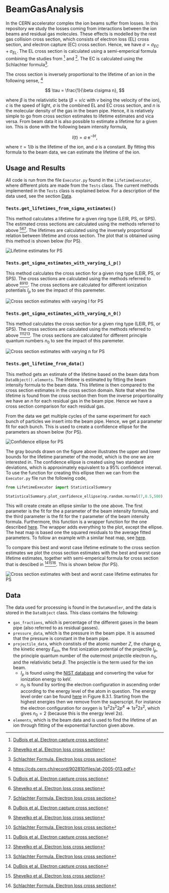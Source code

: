 # BeamGasAnalysis
In the CERN accelerator complex the ion beams suffer from losses. In this repository we study the losses coming from interactions between the ion beams and residual gas molecules. These effects is modelled by the rest gas collision cross section, which consists of electron loss (EL) cross section, and electron capture (EC) cross section. Hence, we have $\sigma = \sigma_{EC} + \sigma_{EL}$. The EL cross section is calculated using a semi-emperical formula combining the studies from [^1] and [^2]. The EC is calculated using the Schlachter formula[^3]. 

The cross section is inversely proportional to the lifetime of an ion in the following sense, [^4]

$$
\tau = \frac{1}{\beta  c\sigma n},
$$

where $\beta$ is the relativistic beta ($\beta=v/c$ with $v$ being the velocity of the ion), $c$ is the speed of light, $\sigma$ is the combined EL and EC cross section, and $n$ is the molecular density of the gas in the beam pipe. Hence, it is relatively simple to go from cross section estimates to lifetime estimates and vica versa. From beam data it is also possible to estimate a lifetime for a given ion. This is done with the following beam intensity formula,

$$
I(t) = a\ \text{e}^{-bt},
$$

where $\tau = 1/b$ is the lifetime of the ion, and $a$ is a constant. By fitting this formula to the beam data, we can estimate the lifetime of the ion.

## Usage and Results
All code is run from the file `Executor.py` found in the `LifetimeExecutor`, where different plots are made from the `Tests` class. The current methods implemented in the `Tests` class is explained below. For a description of the data used, see the section [Data](#data).

### `Tests.get_lifetimes_from_sigma_estimates()`
This method calculates a lifetime for a given ring type (LEIR, PS, or SPS). The estimated cross sections are calculated using the methods referred to above [^1][^2][^3]. The lifetimes are calculated using the inversely proportional relation between lifetime and cross section. The plot that is obtained using this method is shown below (for PS).

![Lifetime estimates for PS](Plots/Lifetime_ps.png)

### `Tests.get_sigma_estimates_with_varying_i_p()`
This method calculates the cross section for a given ring type (LEIR, PS, or SPS). The cross sections are calculated using the methods referred to above [^1][^2][^3]. The cross sections are calculated for different ionization potentials $I_p$ to see the impact of this paremeter.

![Cross section estimates with varying I for PS](Plots/sigma_vary_ip_ps.png)

### `Tests.get_sigma_estimates_with_varying_n_0()`
This method calculates the cross section for a given ring type (LEIR, PS, or SPS). The cross sections are calculated using the methods referred to above [^1][^2][^3]. The cross sections are calculated for different principle quantum numbers $n_0$ to see the impact of this paremeter.

![Cross section estimates with varying n for PS](Plots/sigma_vary_n0_ps.png)

### `Tests.get_lifetime_from_data()`
This method gets an estimate of the lifetime based on the beam data from `DataObject().elements`. The lifetime is estimated by fitting the beam intensity formula to the beam data. This lifetime is then compared to the cross section estimates in the cross section domain. Note that when the lifetime is found from the cross section then from the inverse proportionality we have an $n$ for each residual gas in the beam pipe. Hence we have a cross section comparison for each residual gas.

From the data we get multiple cycles of the same experiment for each bunch of particles we insert into the beam pipe. Hence, we get a parameter fit for each bunch. This is used to create a confidence ellipse for the parameters as shown below (for PS).

![Confidence ellipse for PS](Plots/confidence_ellipse.png)

The gray bounds drawn on the figure above illustrates the upper and lower bounds for the lifetime parameter of the model, which is the one we are interested in. The confidence ellipse is created using two standard deviations, which is approximately equivalent to a 95% confidence interval. To use the function for creating this ellipse then we can from the `Executor.py` file run the following code,

```python
from LifetimeExecutor import StatisticalSummary

StatisticalSummary.plot_confidence_ellipse(np.random.normal(7,0.5,500), np.random.normal(5,1,500))
```
This will create create an ellipse similar to the one above. The first parameter is the fit for the a parameter of the beam intensity formula, and the third parameter is the fit for the $\tau$ parameter of the beam intensity formula. Furthermore, this function is a wrapper function for the one described [here](https://matplotlib.org/stable/gallery/statistics/confidence_ellipse.html). The wrapper adds everything to the plot, except the ellipse. The heat map is based one the squared residuals to the average fitted parameters. To follow an example with a similar heat map, see [here](https://scipython.com/blog/least-squares-fitting-to-an-exponential-function/#comments).

To compare this best and worst case lifetime estimate to the cross section estimates we plot the cross section estimates with the best and worst case lifetime estimates, together with semi-emperical formula for cross section that is descibed in [^1][^2][^3]. This is shown below (for PS).

![Cross section estimates with best and worst case lifetime estimates for PS](Plots/sigma_from_tau.png)

## Data
The data used for processing is found in the `DataHandler`, and the data is stored in the `DataObject` class. This class contains the following: 
- `gas_fractions`, which is percentage of the different gases in the beam pipe (also referred to as residual gasses). 
- `pressure_data`, which is the pressure in the beam pipe. It is assumed that the pressure is constant in the beam pipe.
- `projectile_data`, which constists of the atomic number $Z$, the charge $q$, the kinetic energy $E_{kin}$, the first ionization potential of the projectile $I_p$, the principle quantum number of the outermost projectile electron $n_0$, and the relativistic beta $\beta$. The projectile is the term used for the ion beam.
  - $I_p$ is found using the [NIST database](https://physics.nist.gov/PhysRefData/ASD/ionEnergy.html) and converting the value for ionization energy to keV.
  - $n_0$ is found by sorting the electron configuration in ascending order according to the energy level of the atom in question. The energy level order can be found [here](https://chem.libretexts.org/Bookshelves/General_Chemistry/Map%3A_A_Molecular_Approach_(Tro)/08%3A_Periodic_Properties_of_the_Elements/8.03%3A_Electron_Configurations-_How_Electrons_Occupy_Orbitals) in Figure 8.3.1. Starting from the highest energies then we remove from the superscript. For instance the electron configuration for oxygen is $1s^2 2s^2 2p^4 \ \Rightarrow \ 1s^2 2s^2$, which gives $n_0=2$ (because this is the energy level $2s$). 
- `elements`, which is the beam data and is used to find the lifetime of an ion through fitting of the exponential function given above.

[^1]: [DuBois et al. Electron capture cross section](https://journals.aps.org/pra/abstract/10.1103/PhysRevA.84.022702)
[^2]: [Shevelko et al. Electron loss cross section](https://www.sciencedirect.com/science/article/pii/S0168583X11003272)
[^3]: [Schlachter Formula. Electron loss cross section](https://journals.aps.org/pra/abstract/10.1103/PhysRevA.27.3372)
[^4]: https://cds.cern.ch/record/902810/files/at-2005-013.pdf
